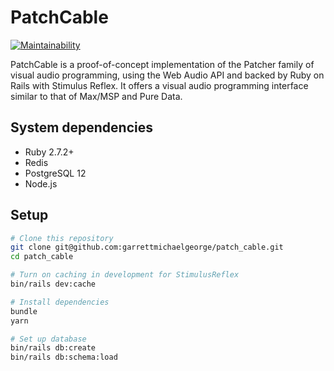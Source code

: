 # PatchCable

[![Maintainability](https://api.codeclimate.com/v1/badges/1647826bfb3520e55aec/maintainability)](https://codeclimate.com/github/garrettmichaelgeorge/patch_cable/maintainability)

PatchCable is a proof-of-concept implementation of the Patcher family of visual
audio programming, using the Web Audio API and backed by Ruby on Rails with
Stimulus Reflex. It offers a visual audio programming interface similar to that
of Max/MSP and Pure Data.

## System dependencies

- Ruby 2.7.2+
- Redis
- PostgreSQL 12
- Node.js

## Setup

```bash
# Clone this repository
git clone git@github.com:garrettmichaelgeorge/patch_cable.git
cd patch_cable

# Turn on caching in development for StimulusReflex
bin/rails dev:cache

# Install dependencies
bundle
yarn

# Set up database
bin/rails db:create
bin/rails db:schema:load
```
